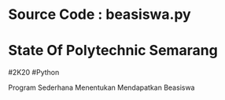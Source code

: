# Source Code : beasiswa.py
# State Of Polytechnic Semarang
#2K20
#Python

Program Sederhana Menentukan Mendapatkan Beasiswa
